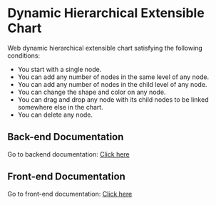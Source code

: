 # Dynamic Hierarchical Extensible Chart 

Web dynamic hierarchical extensible chart satisfying the following conditions:

- You start with a single node.
- You can add any number of nodes in the same level of any node.
- You can add any number of nodes in the child level of any node.
- You can change the shape and color on any node.
- You can drag and drop any node with its child nodes to be linked somewhere else in the chart.
- You can delete any node.

## Back-end Documentation

Go to backend documentation: [Click here](./Back-end/)

## Front-end Documentation

Go to front-end documentation: [Click here](./Front-end/)
